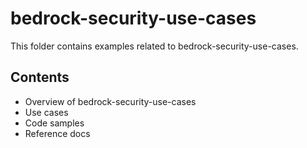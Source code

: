 # bedrock-security-use-cases

This folder contains examples related to bedrock-security-use-cases.

## Contents

- Overview of bedrock-security-use-cases
- Use cases
- Code samples
- Reference docs
